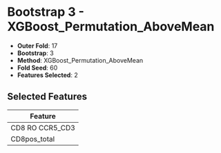 # Bootstrap 3 - XGBoost_Permutation_AboveMean

- **Outer Fold**: 17
- **Bootstrap**: 3
- **Method**: XGBoost_Permutation_AboveMean
- **Fold Seed**: 60
- **Features Selected**: 2

## Selected Features

| Feature |
|---------|
| CD8 RO CCR5_CD3 |
| CD8pos_total |
